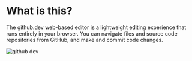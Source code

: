 # What is this?

The github.dev web-based editor is a lightweight editing experience that runs entirely in your browser. You can navigate files and source code repositories from GitHub, and make and commit code changes.

![github dev](https://github.com/user-attachments/assets/fc5bf942-3461-43b1-9bad-68f6faf7e184)

